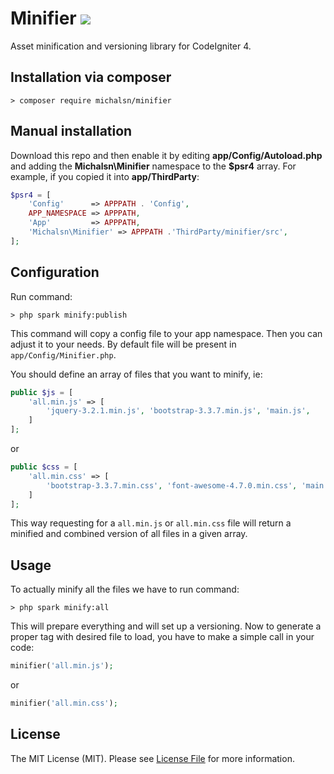 # Minifier [![](https://github.com/michalsn/minifier/workflows/PHP%20Tests/badge.svg)](https://github.com/michalsn/minifier/actions?query=workflow%3A%22PHP+Tests%22)

Asset minification and versioning library for CodeIgniter 4.

## Installation via composer

	> composer require michalsn/minifier

## Manual installation

Download this repo and then enable it by editing **app/Config/Autoload.php** and adding the **Michalsn\Minifier**
namespace to the **$psr4** array. For example, if you copied it into **app/ThirdParty**:

```php
$psr4 = [
    'Config'      => APPPATH . 'Config',
    APP_NAMESPACE => APPPATH,
    'App'         => APPPATH,
    'Michalsn\Minifier' => APPPATH .'ThirdParty/minifier/src',
];
```
## Configuration

Run command:

	> php spark minify:publish

This command will copy a config file to your app namespace.
Then you can adjust it to your needs. By default file will be present in `app/Config/Minifier.php`.

You should define an array of files that you want to minify, ie:

```php
public $js = [
	'all.min.js' => [
		'jquery-3.2.1.min.js', 'bootstrap-3.3.7.min.js', 'main.js',
	]
];
```

or

```php
public $css = [
	'all.min.css' => [
		'bootstrap-3.3.7.min.css', 'font-awesome-4.7.0.min.css', 'main.css',
	]
];
```

This way requesting for a `all.min.js` or `all.min.css` file will return a minified and combined version of all files in a given array.

## Usage

To actually minify all the files we have to run command:

	> php spark minify:all

This will prepare everything and will set up a versioning.
Now to generate a proper tag with desired file to load, you have to make a simple call in your code:

```php
minifier('all.min.js');
```

or

```php
minifier('all.min.css');
```

## License

The MIT License (MIT). Please see [License File](LICENSE) for more information.

